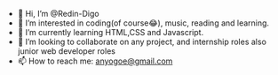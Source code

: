 - 👋 Hi, I’m @Redin-Digo
- 👀 I’m interested in coding(of course😂), music, reading and learning.
- 🌱 I’m currently learning HTML,CSS and Javascript.
- 💞️ I’m looking to collaborate on any project, and internship roles also junior web developer roles
- 📫 How to reach me: anyogoe@gmail.com

<!---
Redin-Digo/Redin-Digo is a ✨ special ✨ repository because its `README.md` (this file) appears on your GitHub profile.
You can click the Preview link to take a look at your changes.
--->
